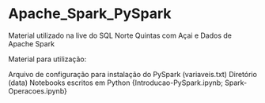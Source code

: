# Apache_Spark_PySpark
Material utilizado na live do SQL Norte Quintas com Açai e Dados de Apache Spark

Material para utilização:

Arquivo de configuração para instalação do PySpark (variaveis.txt)
Diretório (data)
Notebooks escritos em Python
{Introducao-PySpark.ipynb; Spark-Operacoes.ipynb}
